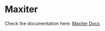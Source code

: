 # Maxiter

Check the documentation here: <a href="https://maxiter-docs.vercel.app/">Maxiter Docs</a>
